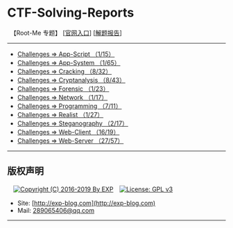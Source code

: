 # CTF-Solving-Reports
　【Root-Me 专题】 [[官网入口](https://www.root-me.org/)] [[解题报告](http://exp-blog.com/2019/01/02/pid-2597/)]

------

- [Challenges => App-Script （1/15）](https://github.com/lyy289065406/CTF-Solving-Reports/tree/master/rootme/App-Script)
- [Challenges => App-System （1/65）](https://github.com/lyy289065406/CTF-Solving-Reports/tree/master/rootme/App-System)
- [Challenges => Cracking （8/32）](https://github.com/lyy289065406/CTF-Solving-Reports/tree/master/rootme/Cracking)
- [Challenges => Cryptanalysis （8/43）](https://github.com/lyy289065406/CTF-Solving-Reports/tree/master/rootme/Cryptanalysis)
- [Challenges => Forensic （1/23）](https://github.com/lyy289065406/CTF-Solving-Reports/tree/master/rootme/Forensic)
- [Challenges => Network （1/17）](https://github.com/lyy289065406/CTF-Solving-Reports/tree/master/rootme/Network)
- [Challenges => Programming （7/11）](https://github.com/lyy289065406/CTF-Solving-Reports/tree/master/rootme/Programming)
- [Challenges => Realist （1/27）](https://github.com/lyy289065406/CTF-Solving-Reports/tree/master/rootme/Realist)
- [Challenges => Steganography （2/17）](https://github.com/lyy289065406/CTF-Solving-Reports/tree/master/rootme/Steganography)
- [Challenges => Web-Client （16/19） ](https://github.com/lyy289065406/CTF-Solving-Reports/tree/master/rootme/Web-Client)
- [Challenges => Web-Server （27/57）](https://github.com/lyy289065406/CTF-Solving-Reports/tree/master/rootme/Web-Server)


------

## 版权声明

　[![Copyright (C) 2016-2019 By EXP](https://img.shields.io/badge/Copyright%20(C)-2016~2019%20By%20EXP-blue.svg)](http://exp-blog.com)　[![License: GPL v3](https://img.shields.io/badge/License-GPL%20v3-blue.svg)](https://www.gnu.org/licenses/gpl-3.0)
  

- Site: [http://exp-blog.com](http://exp-blog.com) 
- Mail: <a href="mailto:289065406@qq.com?subject=[EXP's Github]%20Your%20Question%20（请写下您的疑问）&amp;body=What%20can%20I%20help%20you?%20（需要我提供什么帮助吗？）">289065406@qq.com</a>


------

